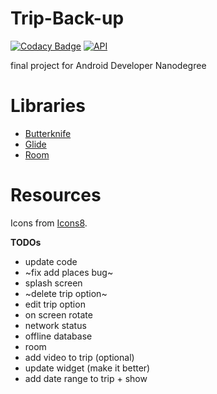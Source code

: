 # Trip-Back-up

[![Codacy Badge](https://api.codacy.com/project/badge/Grade/c558aa0ac3a74ef08caeb75df8c2fa01)](https://app.codacy.com/app/grrigore/Trip-Back-up?utm_source=github.com&utm_medium=referral&utm_content=grrigore/Trip-Back-up&utm_campaign=badger)
[![API](https://img.shields.io/badge/API-15%2B-brightgreen.svg?style=flat)](https://android-arsenal.com/api?level=15)


final project for Android Developer Nanodegree


# Libraries

* [Butterknife](http://jakewharton.github.io/butterknife/)
* [Glide](https://bumptech.github.io/glide/)
* [Room](https://developer.android.com/topic/libraries/architecture/room)
# Resources

Icons from [Icons8](https://icons8.com).

**TODOs**

* update code
* ~fix add places bug~
* splash screen
* ~delete trip option~
* edit trip option
* on screen rotate
* network status
* offline database
* room
* add video to trip (optional)
* update widget (make it better)
* add date range to trip + show 

